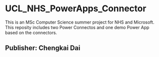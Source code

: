 # UCL_NHS_PowerApps_Connector

This is an MSc Computer Science summer project for NHS and Microsoft.
This reposity includes two Power Connectos and one demo Power App based on the connectors.

## Publisher: Chengkai Dai
